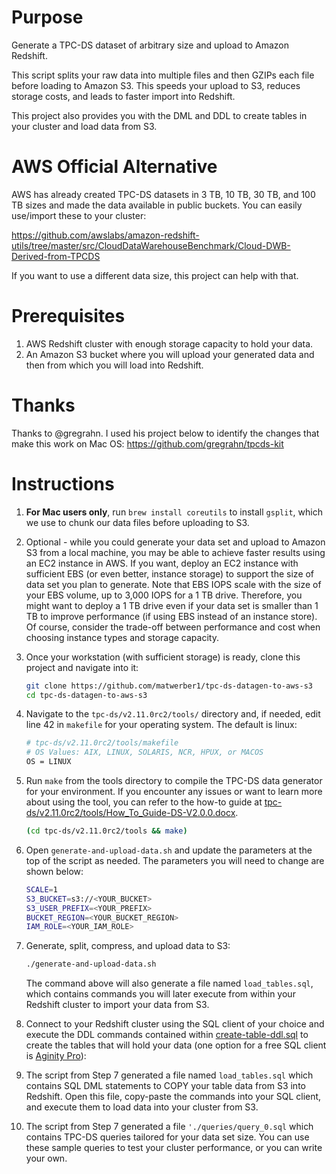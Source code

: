 # Purpose

Generate a TPC-DS dataset of arbitrary size and upload to Amazon Redshift. 

This script splits your raw data into multiple files and then GZIPs each file before loading to Amazon S3. This speeds your upload to S3, reduces storage costs, and leads to faster import into Redshift. 

This project also provides you with the DML and DDL to create tables in your cluster and load data from S3. 

# AWS Official Alternative

AWS has already created TPC-DS datasets in 3 TB, 10 TB, 30 TB, and 100 TB sizes and made the data available in public buckets. You can easily use/import these to your cluster:

https://github.com/awslabs/amazon-redshift-utils/tree/master/src/CloudDataWarehouseBenchmark/Cloud-DWB-Derived-from-TPCDS

If you want to use a different data size, this project can help with that.

# Prerequisites

1. AWS Redshift cluster with enough storage capacity to hold your data.
2. An Amazon S3 bucket where you will upload your generated data and then from which you will load into Redshift. 

# Thanks

Thanks to @gregrahn. I used his project below to identify the changes that make this work on Mac OS: 
https://github.com/gregrahn/tpcds-kit

# Instructions

1. **For Mac users only**, run `brew install coreutils` to install `gsplit`, which we use to chunk our data files before uploading to S3.

1. Optional - while you could generate your data set and upload to Amazon S3 from a local machine, you may be able to achieve faster results using an EC2 instance in AWS. If you want, deploy an EC2 instance with sufficient EBS (or even better, instance storage) to support the size of data set you plan to generate. Note that EBS IOPS scale with the size of your EBS volume, up to 3,000 IOPS for a 1 TB drive. Therefore, you might want to deploy a 1 TB drive even if your data set is smaller than 1 TB to improve performance (if using EBS instead of an instance store). Of course, consider the trade-off between performance and cost when choosing instance types and storage capacity. 

1. Once your workstation (with sufficient storage) is ready, clone this project and navigate into it:

    ```sh
    git clone https://github.com/matwerber1/tpc-ds-datagen-to-aws-s3
    cd tpc-ds-datagen-to-aws-s3
    ```

1. Navigate to the `tpc-ds/v2.11.0rc2/tools/` directory and, if needed, edit line 42 in `makefile` for your operating system. The default is linux: 

    ```sh
    # tpc-ds/v2.11.0rc2/tools/makefile
    # OS Values: AIX, LINUX, SOLARIS, NCR, HPUX, or MACOS
    OS = LINUX 
    ```

1. Run `make` from the tools directory to compile the TPC-DS data generator for your environment. If you encounter any issues or want to learn more about using the tool, you can refer to the how-to guide at [tpc-ds/v2.11.0rc2/tools/How_To_Guide-DS-V2.0.0.docx](tpc-ds/v2.11.0rc2/tools/How_To_Guide-DS-V2.0.0.docx).

    ```sh
    (cd tpc-ds/v2.11.0rc2/tools && make)
    ```

1. Open `generate-and-upload-data.sh` and update the parameters at the top of the script as needed. The parameters you will need to change are shown below: 

    ```sh
    SCALE=1
    S3_BUCKET=s3://<YOUR_BUCKET>
    S3_USER_PREFIX=<YOUR_PREFIX>
    BUCKET_REGION=<YOUR_BUCKET_REGION>
    IAM_ROLE=<YOUR_IAM_ROLE>
    ```

1. Generate, split, compress, and upload data to S3:

    ```sh
    ./generate-and-upload-data.sh
    ```

    The command above will also generate a file named `load_tables.sql`, which contains commands you will later execute from within your Redshift cluster to import your data from S3. 

1. Connect to your Redshift cluster using the SQL client of your choice and execute the DDL commands contained within [create-table-ddl.sql](./create-table-dml.sql) to create the tables that will hold your data (one option for a free SQL client is [Aginity Pro](https://www.aginity.com/products/aginity-pro/)):

1. The script from Step 7 generated a file named `load_tables.sql` which contains SQL DML statements to COPY your table data from S3 into Redshift. Open this file, copy-paste the commands into your SQL client, and execute them to load data into your cluster from S3.

8. The script from Step 7 generated a file `'./queries/query_0.sql` which contains TPC-DS queries tailored for your data set size. You can use these sample queries to test your cluster performance, or you can write your own.